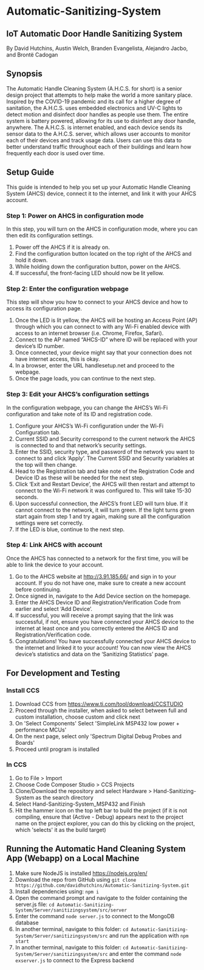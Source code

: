 # Automatic-Sanitizing-System
## IoT Automatic Door Handle Sanitizing System

By David Hutchins, Austin Welch, Branden Evangelista, Alejandro Jacbo, and Brontë Cadogan

## Synopsis
The Automatic Handle Cleaning System (A.H.C.S. for short) is a senior design project that attempts to help make the world a more sanitary place. Inspired by the COVID-19 pandemic and its call for a higher degree of sanitation, the A.H.C.S. uses embedded electronics and UV-C lights to detect motion and disinfect door handles as people use them. The entire system is battery powered, allowing for its use to disinfect any door handle, anywhere. The A.H.C.S. is internet enabled, and each device sends its sensor data to the A.H.C.S. server, which allows user accounts to monitor each of their devices and track usage data. Users can use this data to better understand traffic throughout each of their buildings and learn how frequently each door is used over time. 

## Setup Guide
This guide is intended to help you set up your Automatic Handle Cleaning System (AHCS) device, connect it to the internet, and link it with your AHCS account. 

### Step 1: Power on AHCS in configuration mode
In this step, you will turn on the AHCS in configuration mode, where you can then edit its configuration settings. 
1.	Power off the AHCS if it is already on.
2.	Find the configuration button located on the top right of the AHCS and hold it down.
3.	While holding down the configuration button, power on the AHCS.
4.	If successful, the front-facing LED should now be lit yellow.
 
### Step 2: Enter the configuration webpage
This step will show you how to connect to your AHCS device and how to access its configuration page. 
1.	Once the LED is lit yellow, the AHCS will be hosting an Access Point (AP) through which you can connect to with any Wi-Fi enabled device with access to an internet browser (i.e. Chrome, Firefox, Safari).
2.	Connect to the AP named “AHCS-ID” where ID will be replaced with your device’s ID number. 
3.	Once connected, your device might say that your connection does not have internet access, this is okay. 
4.	In a browser, enter the URL handlesetup.net and proceed to the webpage. 
5.	Once the page loads, you can continue to the next step. 

### Step 3: Edit your AHCS’s configuration settings
In the configuration webpage, you can change the AHCS’s Wi-Fi configuration and take note of its ID and registration code. 
1.	Configure your AHCS’s Wi-Fi configuration under the Wi-Fi Configuration tab.
2.	Current SSID and Security correspond to the current network the AHCS is connected to and that network’s security settings.
3.	Enter the SSID, security type, and password of the network you want to connect to and click ‘Apply’. The Current SSID and Security variables at the top will then change.
4.	Head to the Registration tab and take note of the Registration Code and Device ID as these will be needed for the next step.
5.	Click ‘Exit and Restart Device’, the AHCS will then restart and attempt to connect to the Wi-Fi network it was configured to. This will take 15-30 seconds. 
6.	Upon successful connection, the AHCS’s front LED will turn blue. If it cannot connect to the network, it will turn green. If the light turns green start again from step 1 and try again, making sure all the configuration settings were set correctly. 
7.	If the LED is blue, continue to the next step. 

### Step 4: Link AHCS with account
Once the AHCS has connected to a network for the first time, you will be able to link the device to your account.
1.	Go to the AHCS website at http://3.91.185.66/ and sign in to your account. If you do not have one, make sure to create a new account before continuing. 
2.	Once signed in, navigate to the Add Device section on the homepage. 
3.	Enter the AHCS Device ID and Registration/Verification Code from earlier and select ‘Add Device’. 
4.	If successful, you will receive a prompt saying that the link was successful, if not, ensure you have connected your AHCS device to the internet at least once and you correctly entered the AHCS ID and Registration/Verification code. 
5.	Congratulations! You have successfully connected your AHCS device to the internet and linked it to your account! You can now view the AHCS device’s statistics and data on the ‘Sanitizing Statistics’ page. 

## For Development and Testing
### Install CCS
1. Download CCS from https://www.ti.com/tool/download/CCSTUDIO
2. Proceed through the installer, when asked to select between full and custom installation, choose custom and click next
3. On 'Select Components' Select 'SimpleLink MSP432 low power + performance MCUs'
4. On the next page, select only 'Spectrum Digital Debug Probes and Boards'
5. Proceed until program is installed

### In CCS
1. Go to File > Import 
2. Choose Code Composer Studio > CCS Projects
3. Clone/Download the repository and select Hardware > Hand-Sanitizing-System as the search directory
4. Select Hand-Sanitizing-System_MSP432 and Finish
5. Hit the hammer icon on the top left bar to build the project (if it is not compiling, ensure that (Active - Debug) appears next to the project name on the project explorer, you can do this by clicking on the project, which 'selects' it as the build target)

## Running the Automatic Hand Cleaning System App (Webapp) on a Local Machine
1. Make sure NodeJS is installed https://nodejs.org/en/
2. Download the repo from GitHub using 
    `git clone https://github.com/davidhutchins/Automatic-Sanitizing-System.git`
3. Install dependencies using: `npm i`
4. Open the command prompt and navigate to the folder containing the server.js file:
   `cd Automatic-Sanitizing-System/Server/sanitizingsystem/src/server`
5. Enter the command `node server.js` to connect to the MongoDB database
6. In another terminal, navigate to this folder:
   `cd Automatic-Sanitizing-System/Server/sanitizingsystem/src`
and run the application with `npm start`
7. In another terminal, navigate to this folder:
   `cd Automatic-Sanitizing-System/Server/sanitizingsystem/src`
and enter the command `node exserver.js` to connect to the Express backend

